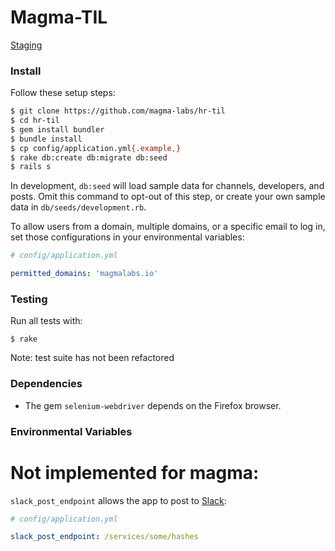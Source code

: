# Magma-TIL

[Staging](https://magma-til.herokuapp.com/) 

### Install
Follow these setup steps:

```sh
$ git clone https://github.com/magma-labs/hr-til
$ cd hr-til
$ gem install bundler
$ bundle install
$ cp config/application.yml{.example,}
$ rake db:create db:migrate db:seed
$ rails s
```

In development, `db:seed` will load sample data for channels, developers, and
posts. Omit this command to opt-out of this step, or create your own sample
data in `db/seeds/development.rb`.

To allow users from a domain, multiple domains, or a
specific email to log in, set those configurations in your environmental
variables:

```yml
# config/application.yml

permitted_domains: 'magmalabs.io'
```

### Testing

Run all tests with:

```
$ rake
```
Note: test suite has not been refactored 

### Dependencies

- The gem `selenium-webdriver` depends on the Firefox browser.

### Environmental Variables

# Not implemented for magma:
`slack_post_endpoint` allows the app to post to [Slack](https://slack.com/):

```yml
# config/application.yml

slack_post_endpoint: /services/some/hashes
```
